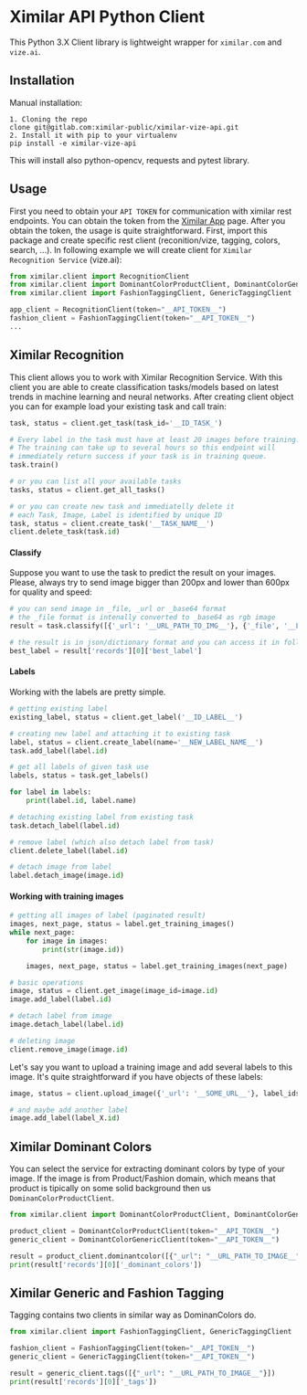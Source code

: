 # Ximilar API Python Client

This Python 3.X Client library is lightweight wrapper for `ximilar.com` and `vize.ai`. 

## Installation

Manual installation:

    1. Cloning the repo
    clone git@gitlab.com:ximilar-public/ximilar-vize-api.git
    2. Install it with pip to your virtualenv
    pip install -e ximilar-vize-api


This will install also python-opencv, requests and pytest library.

##  Usage

First you need to obtain your `API TOKEN` for communication with ximilar rest endpoints. You can obtain the token from the [Ximilar App](https://app.ximilar.com/) page. 
After you obtain the token, the usage is quite straightforward. First, import this package and create specific rest client (reconition/vize, tagging, colors, search, ...).  In following example we will create client for `Ximilar Recognition Service` (vize.ai): 

```python
from ximilar.client import RecognitionClient
from ximilar.client import DominantColorProductClient, DominantColorGenericClient
from ximilar.client import FashionTaggingClient, GenericTaggingClient

app_client = RecognitionClient(token="__API_TOKEN__")
fashion_client = FashionTaggingClient(token="__API_TOKEN__")
...
```


## Ximilar Recognition
This client allows you to work with Ximilar Recognition Service. With this client you are able to create classification tasks/models based on latest trends in machine learning and neural networks.
After creating client object you can for example load your existing task and call train:

```python
task, status = client.get_task(task_id='__ID_TASK_')

# Every label in the task must have at least 20 images before training.
# The training can take up to several hours so this endpoint will 
# immediately return success if your task is in training queue.
task.train() 

# or you can list all your available tasks
tasks, status = client.get_all_tasks()

# or you can create new task and immediatelly delete it
# each Task, Image, Label is identified by unique ID
task, status = client.create_task('__TASK_NAME__')
client.delete_task(task.id)
```

#### Classify

Suppose you want to use the task to predict the result on your images. Please, always try to send image bigger than 200px and lower than 600px for quality and speed:

```python
# you can send image in _file, _url or _base64 format
# the _file format is intenally converted to _base64 as rgb image
result = task.classify([{'_url': '__URL_PATH_TO_IMG__'}, {'_file', '__LOCAL_FILE_PATH__'}, {'_base64': '__BASE64_DATA__'}])

# the result is in json/dictionary format and you can access it in following way:
best_label = result['records'][0]['best_label']
```

#### Labels

Working with the labels are pretty simple.

```python
# getting existing label
existing_label, status = client.get_label('__ID_LABEL__')

# creating new label and attaching it to existing task
label, status = client.create_label(name='__NEW_LABEL_NAME__')
task.add_label(label.id)

# get all labels of given task use
labels, status = task.get_labels()

for label in labels:
    print(label.id, label.name)

# detaching existing label from existing task
task.detach_label(label.id)

# remove label (which also detach label from task)
client.delete_label(label.id)

# detach image from label
label.detach_image(image.id)
```

#### Working with training images

```python
# getting all images of label (paginated result)
images, next_page, status = label.get_training_images()
while next_page:
    for image in images:
        print(str(image.id))

    images, next_page, status = label.get_training_images(next_page)

# basic operations
image, status = client.get_image(image_id=image.id)
image.add_label(label.id)

# detach label from image
image.detach_label(label.id)

# deleting image 
client.remove_image(image.id)
```

Let's say you want to upload a training image and add several labels to this image.
It's quite straightforward if you have objects of these labels:

```python
image, status = client.upload_image({'_url': '__SOME_URL__'}, label_ids=[label.id for label in labels])

# and maybe add another label
image.add_label(label_X.id)
```

## Ximilar Dominant Colors

You can select the service for extracting dominant colors by type of your image. If the image is from Product/Fashion domain, which means that product is tipically on some solid background then us `DominanColorProductClient`.

```python
from ximilar.client import DominantColorProductClient, DominantColorGenericClient

product_client = DominantColorProductClient(token="__API_TOKEN__")
generic_client = DominantColorGenericClient(token="__API_TOKEN__")

result = product_client.dominantcolor([{"_url": "__URL_PATH_TO_IMAGE__"}])
print(result['records'][0]['_dominant_colors'])
```

## Ximilar Generic and Fashion Tagging

Tagging contains two clients in similar way as DominanColors do.

```python
from ximilar.client import FashionTaggingClient, GenericTaggingClient

fashion_client = FashionTaggingClient(token="__API_TOKEN__")
generic_client = GenericTaggingClient(token="__API_TOKEN__")

result = generic_client.tags([{"_url": "__URL_PATH_TO_IMAGE__"}])
print(result['records'][0]['_tags'])
```
